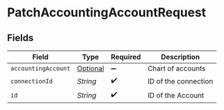 # PatchAccountingAccountRequest


## Fields

| Field                                                                   | Type                                                                    | Required                                                                | Description                                                             |
| ----------------------------------------------------------------------- | ----------------------------------------------------------------------- | ----------------------------------------------------------------------- | ----------------------------------------------------------------------- |
| `accountingAccount`                                                     | [Optional<AccountingAccount>](../../models/shared/AccountingAccount.md) | :heavy_minus_sign:                                                      | Chart of accounts                                                       |
| `connectionId`                                                          | *String*                                                                | :heavy_check_mark:                                                      | ID of the connection                                                    |
| `id`                                                                    | *String*                                                                | :heavy_check_mark:                                                      | ID of the Account                                                       |